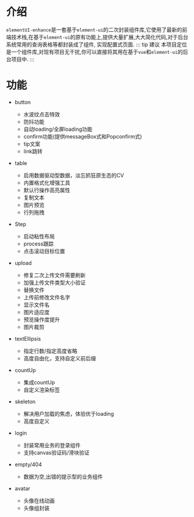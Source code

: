 # 介绍

`elementUI-enhance`是一套基于`element-ui`的二次封装组件库,它使用了最新的前端技术栈,在基于`element-ui`的原有功能上,提供大量扩展,大大简化代码,对于后台系统常用的查询表格等都封装成了组件, 实现配置式页面.
::: tip 建议
本项目定位是一个组件库,对现有项目无干扰,你可以直接将其用在基于`vue`和`element-ui`的后台项目中.
:::
# 功能
- button
  - 水波纹点击特效
  - 防抖功能
  - 自动loading/全屏loading功能
  - confirm功能(提供messageBox式和Popconfirm式)
  - tip文案
  - link跳转
  
- table
  - 启用数据驱动型数据，淡忘抓狂原生态的CV
  - 内置格式化增强工具
  - 默认行操作高亮属性
  - 复制文本
  - 图片预览
  - 行列拖拽
  
- Step
  - 启动粘性布局
  - process跟踪
  - 点击滚动目标位置

- upload
  -  修复二次上传文件需要刷新
  -  加强上传文件类型大小验证
  -  替换文件
  -  上传前修改文件名字
  -  显示文件名
  -  图片适应度
  -  预览操作度提升
  -  图片裁剪

- textEllipsis
  - 指定行数/指定高度省略
  - 高度自由化，支持自定义前后缀

- countUp
  - 集成countUp
  - 自定义渲染标签
  
- skeleton
  - 解决用户加载的焦虑，体验优于loading
  - 高度自定义

- login
  - 封装常用业务的登录组件
  - 支持canvas验证码/滑块验证

- empty/404
  - 数据为空,出错的提示型的业务组件

- avatar
  - 头像在线动画
  - 头像组封装

